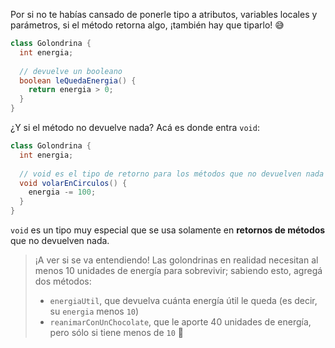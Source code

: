 Por si no te habías cansado de ponerle tipo a atributos, variables locales y parámetros, si el método retorna algo, ¡también hay que tiparlo! :sweat_smile:

```java
class Golondrina {
  int energia;
  
  // devuelve un booleano
  boolean leQuedaEnergia() { 
    return energia > 0; 
  }
}
```

¿Y si el método no devuelve nada? Acá es donde entra `void`:

```java
class Golondrina {
  int energia;
  
  // void es el tipo de retorno para los métodos que no devuelven nada
  void volarEnCirculos() {
    energia -= 100;
  }
}
```

`void` es un tipo muy especial que se usa solamente en **retornos de métodos** que no devuelven nada.  

> ¡A ver si se va entendiendo! Las golondrinas en realidad necesitan al menos 10 unidades de energía para sobrevivir; sabiendo esto, agregá dos métodos:
>
>  * `energiaUtil`, que devuelva cuánta energía útil le queda (es decir, su `energia` menos `10`)   
>  * `reanimarConUnChocolate`, que le aporte 40 unidades de energía, pero sólo si tiene menos de `10` :chocolate_bar:  
> 
